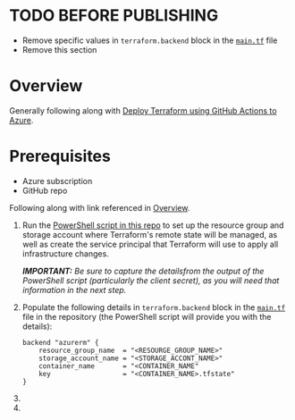 # TODO BEFORE PUBLISHING

- Remove specific values in `terraform.backend` block in the [`main.tf`](./terraform/main.tf) file
- Remove this section

# Overview

Generally following along with [Deploy Terraform using GitHub Actions to Azure](https://thomasthornton.cloud/2021/03/19/deploy-terraform-using-github-actions-into-azure/).

# Prerequisites

- Azure subscription
- GitHub repo

Following along with link referenced in [Overview](#overview).


1. Run the [PowerShell script in this repo](/scripts/powershell/SetUpTerraformRemoteBackend.ps1) to set up the resource group and storage account where Terraform's remote state will be managed, as well as create the service principal that Terraform will use to apply all infrastructure changes.
    
    _**IMPORTANT:** Be sure to capture the detailsfrom the output of the PowerShell script (particularly the client secret), as you will need that information in the next step._
1. Populate the following details in `terraform.backend` block in the [`main.tf`](./terraform/main.tf) file in the repository (the PowerShell script will provide you with the details):
    ```
    backend "azurerm" {
        resource_group_name  = "<RESOURGE_GROUP_NAME>"
        storage_account_name = "<STORAGE_ACCONT_NAME>"
        container_name       = "<CONTAINER_NAME"
        key                  = "<CONTAINER_NAME>.tfstate"
    }
    ```
1.
1.